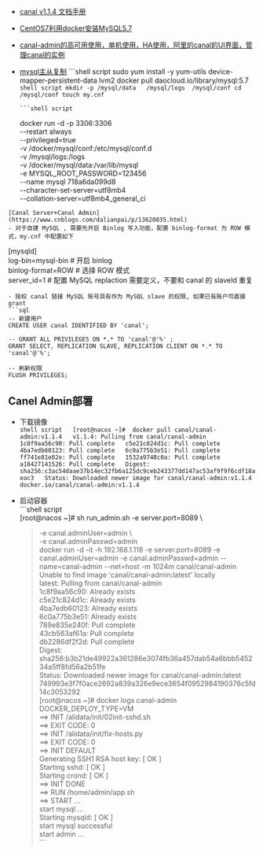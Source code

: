 * [canal v1.1.4 文档手册](https://www.bookstack.cn/read/canal-v1.1.4/e015ba3570152b7a.md)
* [CentOS7利用docker安装MySQL5.7](https://www.cnblogs.com/wjw1014/p/12149399.html)
* [canal-admin的高可用使用，单机使用，HA使用，阿里的canal的UI界面，管理canal的实例](https://www.icode9.com/content-4-454188.html)
* [mysql主从复制](https://baijiahao.baidu.com/s?id=1685556899002728376&wfr=spider&for=pc)
  \`\`\`shell script
  sudo yum install -y yum-utils device-mapper-persistent-data lvm2
  docker pull daocloud.io/library/mysql:5.7
      ```shell script
      mkdir -p /mysql/data   /mysql/logs  /mysql/conf
      cd /mysql/conf
      touch my.cnf
      ```

      ```shell script
  docker run -d -p 3306:3306 \
  --restart always  \
  --privileged=true  \
  -v /docker/mysql/conf:/etc/mysql/conf.d \
  -v /mysql/logs:/logs \
  -v /docker/mysql/data:/var/lib/mysql \
  -e MYSQL_ROOT_PASSWORD=123456  \
  --name mysql 718a6da099d8 \
  --character-set-server=utf8mb4 \
  --collation-server=utf8mb4_general_ci

```
[Canal Server+Canal Admin](https://www.cnblogs.com/dalianpai/p/13620035.html)
- 对于自建 MySQL , 需要先开启 Binlog 写入功能，配置 binlog-format 为 ROW 模式，my.cnf 中配置如下
```

\[mysqld\]  
log-bin=mysql-bin     \# 开启 binlog  
binlog-format=ROW     \# 选择 ROW 模式  
server\_id=1         \# 配置 MySQL replaction 需要定义，不要和 canal 的 slaveId 重复

    - 授权 canal 链接 MySQL 账号具有作为 MySQL slave 的权限, 如果已有账户可直接 grant
    ```sql
    -- 新建用户
    CREATE USER canal IDENTIFIED BY 'canal';  

    -- GRANT ALL PRIVILEGES ON *.* TO 'canal'@'%' ;
    GRANT SELECT, REPLICATION SLAVE, REPLICATION CLIENT ON *.* TO 'canal'@'%';

    -- 刷新权限
    FLUSH PRIVILEGES;

## Canel Admin部署

* 下载镜像  
  `shell script  
  [root@nacos ~]#  docker pull canal/canal-admin:v1.1.4  
  v1.1.4: Pulling from canal/canal-admin  
  1c8f9aa56c90: Pull complete  
  c5e21c824d1c: Pull complete  
  4ba7edb60123: Pull complete  
  6c0a775b3e51: Pull complete  
  ff741e81e02e: Pull complete  
  1532a9748c0a: Pull complete  
  a18427141526: Pull complete  
  Digest: sha256:c3ac54daae37b14ec32fb6a125dc9ceb243377dd147ac53af9f9f6cdf18aeac3  
  Status: Downloaded newer image for canal/canal-admin:v1.1.4  
  docker.io/canal/canal-admin:v1.1.4`

* 启动容器  
  \`\`\`shell script  
  \[root@nacos ~\]\# sh  run\_admin.sh -e server.port=8089 \

  > -e canal.adminUser=admin \  
  >          -e canal.adminPasswd=admin  
  > docker run -d -it -h 192.168.1.118 -e server.port=8089 -e canal.adminUser=admin -e canal.adminPasswd=admin --name=canal-admin --net=host -m 1024m canal/canal-admin  
  > Unable to find image 'canal/canal-admin:latest' locally  
  > latest: Pulling from canal/canal-admin  
  > 1c8f9aa56c90: Already exists  
  > c5e21c824d1c: Already exists  
  > 4ba7edb60123: Already exists  
  > 6c0a775b3e51: Already exists  
  > 789e835e240f: Pull complete  
  > 43cb563af61a: Pull complete  
  > db2286df2f2d: Pull complete  
  > Digest: sha256:b3b21de49922a361286e3074fb36a457dab54a6bbb545234a5ff8fd56a2b51fe  
  > Status: Downloaded newer image for canal/canal-admin:latest  
  > 749993e3f7f0ace2692a839a326e9ece3654f0952984190376c5fd14c3053292  
  > \[root@nacos ~\]\# docker logs canal-admin  
  > DOCKER\_DEPLOY\_TYPE=VM  
  > ==&gt; INIT /alidata/init/02init-sshd.sh  
  > ==&gt; EXIT CODE: 0  
  > ==&gt; INIT /alidata/init/fix-hosts.py  
  > ==&gt; EXIT CODE: 0  
  > ==&gt; INIT DEFAULT  
  > Generating SSH1 RSA host key:                              \[  OK  \]  
  > Starting sshd:                                             \[  OK  \]  
  > Starting crond:                                            \[  OK  \]  
  > ==&gt; INIT DONE  
  > ==&gt; RUN /home/admin/app.sh  
  > ==&gt; START ...  
  > start mysql ...  
  > Starting mysqld:                                           \[  OK  \]  
  > start mysql successful  
  > start admin ...  
  > \`\`\`



